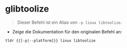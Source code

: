 # glibtoolize

> Dieser Befehl ist ein Alias von `-p linux libtoolize`.

- Zeige die Dokumentation für den originalen Befehl an:

`tldr {{[-p|--platform]}} linux libtoolize`
